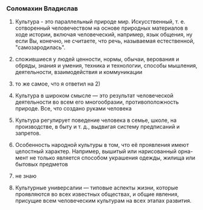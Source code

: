 ### Соломахин Владислав

1) Культура - это параллельный природе мир. Искусственный, т. е. сотворенный человечеством на основе природных материалов в ходе истории, включая человеческий, например, язык общения, ну если Вы, конечно, не считаете, что речь, называемая естественной, "самозародилась".

2) сложившиеся у людей ценности, нормы, обычаи, верования и обряды, знания и умения, техника и технологии, способы мышления, деятельности, взаимодействия и коммуникации

3) то же самое, что я ответил на 2)

4) Культура в широком смысле — это результат человеческой деятельности во всем его многообразии, противоположность природе. Все, что создано руками человека

5) Культура регулирует поведение человека в семье, школе, на производстве, в быту и т. д., выдвигая систему предписаний и запретов.

6) Особенность народной культуры в том, что её проявления имеют целостный характер. Например, вышитый или нарисованный орна- мент не только является способом украшения одежды, жилища или бытовых предметов

7) не знаю

8) Культурные универсалии — типовые аспекты жизни, которые проявляются во всех известных обществах, и общие явления, присущие всем человеческим культурам на всех этапах развития.
